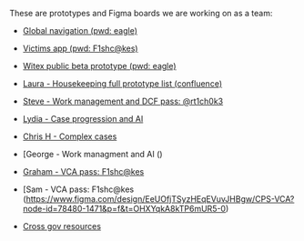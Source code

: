 These are prototypes and Figma boards we are working on as a team: 

- [Global navigation (pwd: eagle)](https://witness-expenses.herokuapp.com/FCT-v1/2-cps-user-journey/E-case-overview)
- [Victims app (pwd: F1shc@kes)](https://witness-expenses.herokuapp.com/FCT-v1/2-cps-user-journey/E-case-overview) 
- [Witex public beta prototype (pwd: eagle)](https://witness-expenses.herokuapp.com/) 

- [Laura - Housekeeping full prototype list (confluence)](https://cpsgovuk.atlassian.net/wiki/spaces/FCT2/pages/4680450073/Full+prototype+list)
- [Steve - Work management and DCF pass: @rt1ch0k3](https://www.figma.com/design/QI4IZWsK93PkMtPEeMbTtk/DCF-Information-Architecture?node-id=8657-93296&t=xm2mRpHtsAjOvf2e-1)
- [Lydia - Case progression and AI]()
- [Chris H - Complex cases]()
- [George - Work managment and AI ()
- [Graham - VCA pass: F1shc@kes](https://www.figma.com/design/EeUOfjTSyzHEqEVuvJHBgw/CPS-VCA?m=auto&t=ybiNpCXtN4NGt7RJ-6)
- [Sam - VCA pass: F1shc@kes (https://www.figma.com/design/EeUOfjTSyzHEqEVuvJHBgw/CPS-VCA?node-id=78480-1471&p=f&t=OHXYqkA8kTP6mUR5-0)



- [Cross gov resources](https://x-govuk.github.io/) 
